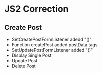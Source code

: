 # JS2 Correction

## Create Post

- SetCreatePostFormListener adedd "()"
- Function createPost added postData.tags
- SetUpdatePostFormListener added "()"
- Display Single Post
- Update Post
- Delete Post
